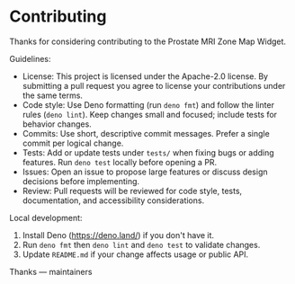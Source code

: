 # Contributing

Thanks for considering contributing to the Prostate MRI Zone Map Widget.

Guidelines:

- License: This project is licensed under the Apache-2.0 license. By submitting
  a pull request you agree to license your contributions under the same terms.
- Code style: Use Deno formatting (run `deno fmt`) and follow the linter rules
  (`deno lint`). Keep changes small and focused; include tests for behavior
  changes.
- Commits: Use short, descriptive commit messages. Prefer a single commit per
  logical change.
- Tests: Add or update tests under `tests/` when fixing bugs or adding features.
  Run `deno test` locally before opening a PR.
- Issues: Open an issue to propose large features or discuss design decisions
  before implementing.
- Review: Pull requests will be reviewed for code style, tests, documentation,
  and accessibility considerations.

Local development:

1. Install Deno (https://deno.land/) if you don't have it.
2. Run `deno fmt` then `deno lint` and `deno test` to validate changes.
3. Update `README.md` if your change affects usage or public API.

Thanks — maintainers
